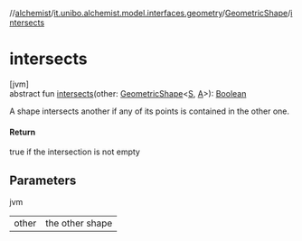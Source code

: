 //[alchemist](../../../index.md)/[it.unibo.alchemist.model.interfaces.geometry](../index.md)/[GeometricShape](index.md)/[intersects](intersects.md)

# intersects

[jvm]\
abstract fun [intersects](intersects.md)(other: [GeometricShape](index.md)<[S](index.md), [A](index.md)>): [Boolean](https://kotlinlang.org/api/latest/jvm/stdlib/kotlin/-boolean/index.html)

A shape intersects another if any of its points is contained in the other one.

#### Return

true if the intersection is not empty

## Parameters

jvm

| | |
|---|---|
| other | the other shape |
